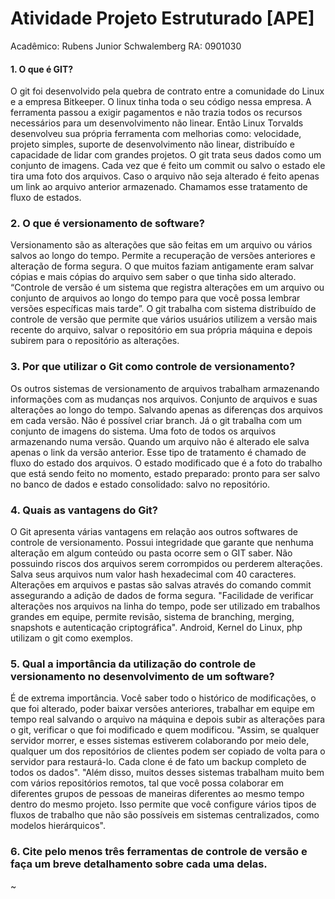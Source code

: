 # Atividade Projeto Estruturado [APE]

Acadêmico: Rubens Junior Schwalemberg
RA: 0901030

#### 1. O que é GIT?
O git foi desenvolvido pela quebra de contrato entre a comunidade do Linux e a empresa Bitkeeper. O linux tinha toda o seu código nessa empresa. A ferramenta passou a exigir pagamentos e não trazia todos os recursos necessários para um desenvolvimento não linear. Então Linux Torvalds desenvolveu sua própria ferramenta com melhorias como: velocidade, projeto simples, suporte de desenvolvimento não linear, distribuído e capacidade de lidar com grandes projetos.
O git trata seus dados como um conjunto de imagens. Cada vez que é feito um commit ou salvo o estado ele tira uma foto dos arquivos. Caso o arquivo não seja alterado é feito apenas um link ao arquivo anterior armazenado. Chamamos esse tratamento de fluxo de estados.


### 2.  O que é versionamento de software?
Versionamento são as alterações que são feitas em um arquivo ou vários salvos ao longo do tempo. Permite a recuperação de versões anteriores e alteração de forma segura. O que muitos faziam antigamente eram salvar cópias e mais cópias do arquivo sem saber o que tinha sido alterado. “Controle de versão é um sistema que registra alterações em um arquivo ou conjunto de arquivos ao longo do tempo para que você possa lembrar versões específicas mais tarde”. O git trabalha com sistema distribuído de controle de versão que permite que vários usuários utilizem a versão mais recente do arquivo, salvar o repositório em sua própria máquina e depois subirem para o repositório as alterações.


### 3. Por que utilizar o Git como controle de versionamento?
Os outros sistemas de versionamento de arquivos trabalham armazenando informações com as mudanças nos arquivos. Conjunto de arquivos e suas alterações ao longo do tempo. Salvando apenas as diferenças dos arquivos em cada versão. Não é possível criar branch. Já o git trabalha com um conjunto de imagens do sistema. Uma foto de todos os arquivos armazenando numa versão. Quando um arquivo não é alterado ele salva apenas o link da versão anterior. Esse tipo de tratamento é chamado de fluxo do estado dos arquivos. O estado modificado que é a foto do trabalho que está sendo feito no momento, estado preparado:  pronto para ser salvo no banco de dados e estado consolidado: salvo no repositório.

### 4. Quais as vantagens do Git?

O Git apresenta várias vantagens em relação aos outros softwares de controle de versionamento. Possui integridade que garante que nenhuma alteração em algum conteúdo ou pasta ocorre sem o GIT saber.
Não possuindo riscos dos arquivos serem corrompidos ou perderem alterações. Salva seus arquivos num valor hash hexadecimal com 40 caracteres.
Alterações em arquivos e pastas são salvas através do comando commit assegurando a adição de dados de forma segura. 
"Facilidade de verificar alterações nos arquivos na linha do tempo, pode ser utilizado em trabalhos grandes em equipe, permite revisão, sistema de branching, merging, snapshots e autenticação criptográfica". Android, Kernel do Linux, php utilizam o git como exemplos.

### 5. Qual a importância da utilização do controle de versionamento no desenvolvimento de um software?

É de extrema importância. Você saber todo o histórico de modificações, o que foi alterado, poder baixar versões anteriores, trabalhar em equipe em tempo real salvando o arquivo na máquina e depois subir as alterações para o git, verificar o que foi modificado e quem modificou. "Assim, se qualquer servidor morrer, e esses sistemas estiverem colaborando por meio dele, qualquer um dos repositórios de clientes podem ser copiado de volta para o servidor para restaurá-lo. Cada clone é de fato um backup completo de todos os dados".
"Além disso, muitos desses sistemas trabalham muito bem com vários repositórios remotos, tal que você possa colaborar em diferentes grupos de pessoas de maneiras diferentes ao mesmo tempo dentro do mesmo projeto. Isso permite que você configure vários tipos de fluxos de trabalho que não são possíveis em sistemas centralizados, como modelos hierárquicos".

### 6. Cite pelo menos três ferramentas de controle de versão e faça um breve detalhamento sobre cada uma delas.


~

